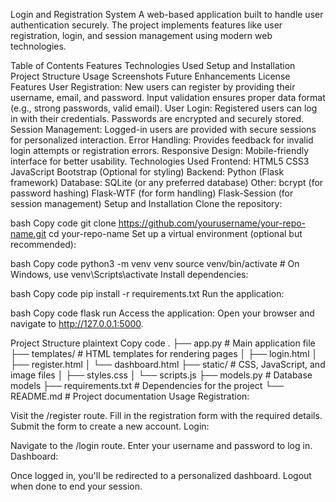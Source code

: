 Login and Registration System
A web-based application built to handle user authentication securely. The project implements features like user registration, login, and session management using modern web technologies.

Table of Contents
Features
Technologies Used
Setup and Installation
Project Structure
Usage
Screenshots
Future Enhancements
License
Features
User Registration:
New users can register by providing their username, email, and password.
Input validation ensures proper data format (e.g., strong passwords, valid email).
User Login:
Registered users can log in with their credentials.
Passwords are encrypted and securely stored.
Session Management:
Logged-in users are provided with secure sessions for personalized interaction.
Error Handling:
Provides feedback for invalid login attempts or registration errors.
Responsive Design:
Mobile-friendly interface for better usability.
Technologies Used
Frontend:
HTML5
CSS3
JavaScript
Bootstrap (Optional for styling)
Backend:
Python (Flask framework)
Database:
SQLite (or any preferred database)
Other:
bcrypt (for password hashing)
Flask-WTF (for form handling)
Flask-Session (for session management)
Setup and Installation
Clone the repository:

bash
Copy code
git clone https://github.com/yourusername/your-repo-name.git
cd your-repo-name
Set up a virtual environment (optional but recommended):

bash
Copy code
python3 -m venv venv
source venv/bin/activate   # On Windows, use venv\Scripts\activate
Install dependencies:

bash
Copy code
pip install -r requirements.txt
Run the application:

bash
Copy code
flask run
Access the application: Open your browser and navigate to http://127.0.0.1:5000.

Project Structure
plaintext
Copy code
.
├── app.py                   # Main application file
├── templates/               # HTML templates for rendering pages
│   ├── login.html
│   ├── register.html
│   └── dashboard.html
├── static/                  # CSS, JavaScript, and image files
│   ├── styles.css
│   └── scripts.js
├── models.py                # Database models
├── requirements.txt         # Dependencies for the project
└── README.md                # Project documentation
Usage
Registration:

Visit the /register route.
Fill in the registration form with the required details.
Submit the form to create a new account.
Login:

Navigate to the /login route.
Enter your username and password to log in.
Dashboard:

Once logged in, you'll be redirected to a personalized dashboard.
Logout when done to end your session.
